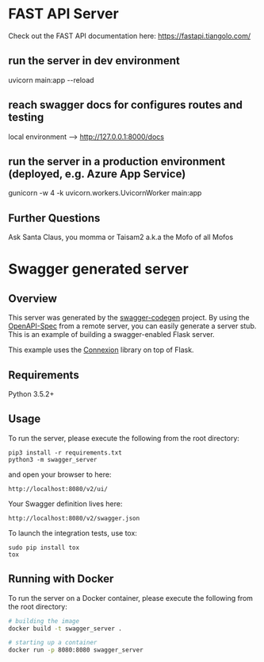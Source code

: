 # FAST API Server
Check out the FAST API documentation here:
https://fastapi.tiangolo.com/

## run the server in dev environment

uvicorn main:app --reload

## reach swagger docs for configures routes and testing

local environment --> http://127.0.0.1:8000/docs

## run the server in a production environment (deployed, e.g. Azure App Service)

gunicorn -w 4 -k uvicorn.workers.UvicornWorker main:app

## Further Questions

Ask Santa Claus, you momma or Taisam2 a.k.a the Mofo of all Mofos

# Swagger generated server

## Overview
This server was generated by the [swagger-codegen](https://github.com/swagger-api/swagger-codegen) project. By using the
[OpenAPI-Spec](https://github.com/swagger-api/swagger-core/wiki) from a remote server, you can easily generate a server stub.  This
is an example of building a swagger-enabled Flask server.

This example uses the [Connexion](https://github.com/zalando/connexion) library on top of Flask.

## Requirements
Python 3.5.2+

## Usage
To run the server, please execute the following from the root directory:

```
pip3 install -r requirements.txt
python3 -m swagger_server
```

and open your browser to here:

```
http://localhost:8080/v2/ui/
```

Your Swagger definition lives here:

```
http://localhost:8080/v2/swagger.json
```

To launch the integration tests, use tox:
```
sudo pip install tox
tox
```

## Running with Docker

To run the server on a Docker container, please execute the following from the root directory:

```bash
# building the image
docker build -t swagger_server .

# starting up a container
docker run -p 8080:8080 swagger_server
```
